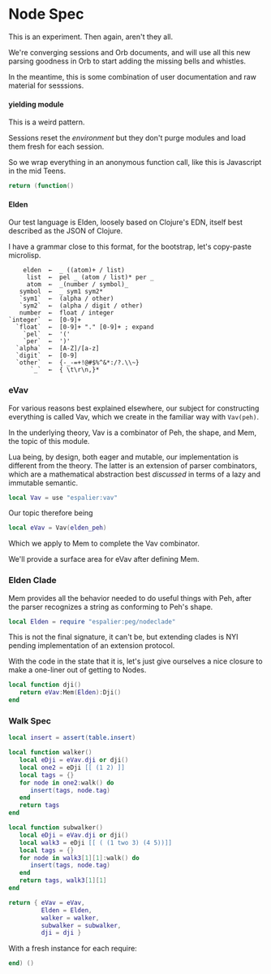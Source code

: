 # Node Spec


  This is an experiment\. Then again, aren't they all\.

We're converging sessions and Orb documents, and will use all this new
parsing goodness in Orb to start adding the missing bells and whistles\.

In the meantime, this is some combination of user documentation and raw
material for sesssions\.


#### yielding module

This is a weird pattern\.

Sessions reset the *environment* but they don't purge modules and load them
fresh for each session\.

So we wrap everything in an anonymous function call, like this is Javascript
in the mid Teens\.

```lua
return (function()
```


#### Elden

  Our test language is Elden, loosely based on Clojure's EDN, itself best
described as the JSON of Clojure\.

I have a grammar close to this format, for the bootstrap, let's copy\-paste
microlisp\.

```peg
    elden  ←  _ ((atom)+ / list)
     list  ←  pel _ (atom / list)* per _
     atom  ←  _(number / symbol)_
   symbol  ←  _ sym1 sym2*
   `sym1`  ←  (alpha / other)
   `sym2`  ←  (alpha / digit / other)
   number  ←  float / integer
`integer`  ←  [0-9]+
  `float`  ←  [0-9]+ "." [0-9]+ ; expand
    `pel`  ←  '('
    `per`  ←  ')'
  `alpha`  ←  [A-Z]/[a-z]
  `digit`  ←  [0-9]
  `other`  ←  {-_-=+!@#$%^&*:/?.\\~}
      `_`  ←  { \t\r\n,}*
```


### eVav

  For various reasons best explained elsewhere, our subject for constructing
everything is called Vav, which we create in the familiar way with `Vav(peh)`\.

In the underlying theory, Vav is a combinator of Peh, the shape, and Mem,
the topic of this module\.

Lua being, by design, both eager and mutable, our implementation is different
from the theory\.  The latter is an extension of parser combinators, which are
a mathematical abstraction best *discussed* in terms of a lazy and immutable
semantic\.

```lua
local Vav = use "espalier:vav"
```

Our topic therefore being

```lua
local eVav = Vav(elden_peh)
```

Which we apply to Mem to complete the Vav combinator\.

We'll provide a surface area for eVav after defining Mem\.


### Elden Clade

Mem provides all the behavior needed to do useful things with Peh, after the
parser recognizes a string as conforming to Peh's shape\.

```lua
local Elden = require "espalier:peg/nodeclade"
```

This is not the final signature, it can't be, but extending clades is NYI
pending implementation of an extension protocol\.

With the code in the state that it is, let's just give ourselves a nice
closure to make a one\-liner out of getting to Nodes\.

```lua
local function dji()
   return eVav:Mem(Elden):Dji()
end
```


### Walk Spec

```lua
local insert = assert(table.insert)

local function walker()
   local eDji = eVav.dji or dji()
   local one2 = eDji [[ (1 2) ]]
   local tags = {}
   for node in one2:walk() do
      insert(tags, node.tag)
   end
   return tags
end
```

```lua
local function subwalker()
   local eDji = eVav.dji or dji()
   local walk3 = eDji [[ ( (1 two 3) (4 5))]]
   local tags = {}
   for node in walk3[1][1]:walk() do
      insert(tags, node.tag)
   end
   return tags, walk3[1][1]
end
```


```lua
return { eVav = eVav,
         Elden = Elden,
         walker = walker,
         subwalker = subwalker,
         dji = dji }
```

With a fresh instance for each require:

```lua
end) ()
```



